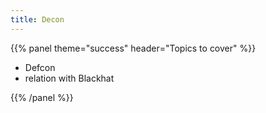 ```yaml
---
title: Decon
---
```



{{% panel theme="success" header="Topics to cover" %}}

 - Defcon
 - relation with Blackhat

{{% /panel %}}